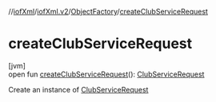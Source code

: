 //[iofXml](../../../index.md)/[iofXml.v2](../index.md)/[ObjectFactory](index.md)/[createClubServiceRequest](create-club-service-request.md)

# createClubServiceRequest

[jvm]\
open fun [createClubServiceRequest](create-club-service-request.md)(): [ClubServiceRequest](../-club-service-request/index.md)

Create an instance of [ClubServiceRequest](../-club-service-request/index.md)
